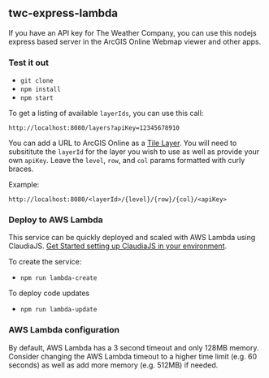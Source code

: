 ## twc-express-lambda
If you have an API key for The Weather Company, you can use this nodejs express based server in the ArcGIS Online Webmap viewer and other apps.

### Test it out
- `git clone`
- `npm install`
- `npm start`

To get a listing of available `layerIds`, you can use this call:

`http://localhost:8080/layers?apiKey=12345678910`

You can add a URL to ArcGIS Online as a [Tile Layer](http://doc.arcgis.com/en/arcgis-online/create-maps/add-layers.htm#ESRI_SECTION2_2C913FF2022B4DD29BF9DA6CB6014EDB). You will need to subsititute the `layerId` for the layer you wish to use as well as provide your own `apiKey`. Leave the `level`, `row`, and `col` params formatted with curly braces.

Example:

`http://localhost:8080/<layerId>/{level}/{row}/{col}/<apiKey>`

### Deploy to AWS Lambda

This service can be quickly deployed and scaled with AWS Lambda using ClaudiaJS. [Get Started setting up ClaudiaJS in your environment](https://claudiajs.com/tutorials/serverless-express.html).

To create the service:

- `npm run lambda-create`

To deploy code updates

- `npm run lambda-update`

### AWS Lambda configuration

By default, AWS Lambda has a 3 second timeout and only 128MB memory. Consider changing the AWS Lambda timeout to a higher time limit (e.g. 60 seconds) as well as add more memory (e.g. 512MB) if needed.
